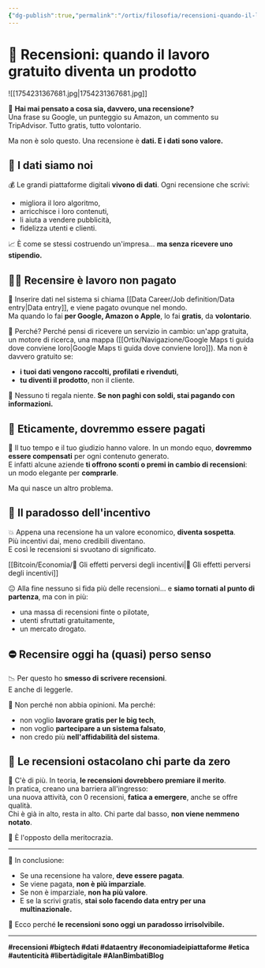 ```yaml
---
{"dg-publish":true,"permalink":"/ortix/filosofia/recensioni-quando-il-lavoro-gratuito-diventa-un-prodotto/","tags":["recensioni","platform-economy","lavoro-gratuito","dati","blog"]}
---
```



# 🧾 Recensioni: quando il lavoro gratuito diventa un prodotto

![[1754231367681.jpg\|1754231367681.jpg]]

🧠 **Hai mai pensato a cosa sia, davvero, una recensione?**  
Una frase su Google, un punteggio su Amazon, un commento su TripAdvisor. Tutto gratis, tutto volontario.

Ma non è solo questo. Una recensione è **dati. E i dati sono valore.**

## 🏦 I dati siamo noi

💰 Le grandi piattaforme digitali **vivono di dati**. Ogni recensione che scrivi:
- migliora il loro algoritmo,
- arricchisce i loro contenuti,
- li aiuta a vendere pubblicità,
- fidelizza utenti e clienti.

📈 È come se stessi costruendo un'impresa… **ma senza ricevere uno stipendio.**

## 🧑‍💻 Recensire è lavoro non pagato

🧾 Inserire dati nel sistema si chiama [[Data Career/Job definition/Data entry\|Data entry]], e viene pagato ovunque nel mondo.  
Ma quando lo fai **per Google, Amazon o Apple**, lo fai **gratis**, da **volontario**.

📲 Perché? Perché pensi di ricevere un servizio in cambio: un'app gratuita, un motore di ricerca, una mappa ([[Ortix/Navigazione/Google Maps ti guida dove conviene loro\|Google Maps ti guida dove conviene loro]]).
Ma non è davvero gratuito se:
- **i tuoi dati vengono raccolti, profilati e rivenduti**,  
- **tu diventi il prodotto**, non il cliente.

🎯 Nessuno ti regala niente. **Se non paghi con soldi, stai pagando con informazioni.**

## 💸 Eticamente, dovremmo essere pagati

🤝 Il tuo tempo e il tuo giudizio hanno valore. In un mondo equo, **dovremmo essere compensati** per ogni contenuto generato.  
E infatti alcune aziende **ti offrono sconti o premi in cambio di recensioni**: un modo elegante per **comprarle**.

Ma qui nasce un altro problema.

## 🧨 Il paradosso dell'incentivo

💥 Appena una recensione ha un valore economico, **diventa sospetta**.  
Più incentivi dai, meno credibili diventano.  
E così le recensioni si svuotano di significato.

[[Bitcoin/Economia/🎯 Gli effetti perversi degli incentivi\|🎯 Gli effetti perversi degli incentivi]]

😐 Alla fine nessuno si fida più delle recensioni… e **siamo tornati al punto di partenza**, ma con in più:
- una massa di recensioni finte o pilotate,
- utenti sfruttati gratuitamente,
- un mercato drogato.

## ⛔ Recensire oggi ha (quasi) perso senso

📉 Per questo ho **smesso di scrivere recensioni**.  
E anche di leggerle.

💬 Non perché non abbia opinioni. Ma perché:
- non voglio **lavorare gratis per le big tech**,
- non voglio **partecipare a un sistema falsato**,
- non credo più **nell'affidabilità del sistema**.

## 🚫 Le recensioni ostacolano chi parte da zero

🔁 C'è di più. In teoria, **le recensioni dovrebbero premiare il merito**.  
In pratica, creano una barriera all'ingresso:  
una nuova attività, con 0 recensioni, **fatica a emergere**, anche se offre qualità.  
Chi è già in alto, resta in alto. Chi parte dal basso, **non viene nemmeno notato**.

📌 È l'opposto della meritocrazia.

---

🎯 In conclusione:  
- Se una recensione ha valore, **deve essere pagata**.  
- Se viene pagata, **non è più imparziale**.  
- Se non è imparziale, **non ha più valore**.  
- E se la scrivi gratis, **stai solo facendo data entry per una multinazionale.**

🤯 Ecco perché **le recensioni sono oggi un paradosso irrisolvibile.**

---

**#recensioni #bigtech #dati #dataentry #economiadeipiattaforme #etica #autenticità #libertàdigitale #AlanBimbatiBlog**